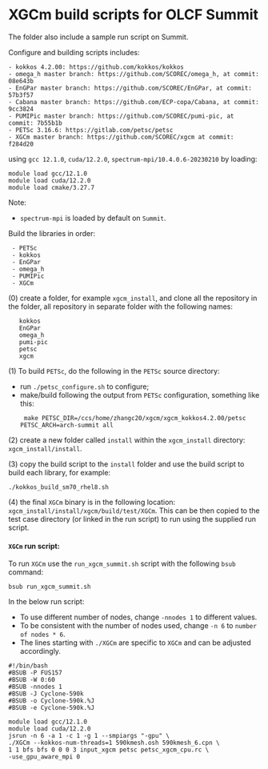 # XGCm build scripts for OLCF Summit

The folder also include a sample run script on Summit.

Configure and building scripts includes:
```
- kokkos 4.2.00: https://github.com/kokkos/kokkos
- omega_h master branch: https://github.com/SCOREC/omega_h, at commit: 08e643b
- EnGPar master branch: https://github.com/SCOREC/EnGPar, at commit: 57b3f57
- Cabana master branch: https://github.com/ECP-copa/Cabana, at commit: 9cc3824
- PUMIPic master branch: https://github.com/SCOREC/pumi-pic, at commit: 7b55b1b
- PETSc 3.16.6: https://gitlab.com/petsc/petsc
- XGCm master branch: https://github.com/SCOREC/xgcm at commit: f284d20
```
using `gcc 12.1.0`, `cuda/12.2.0`, `spectrum-mpi/10.4.0.6-20230210` by loading:
```
module load gcc/12.1.0
module load cuda/12.2.0
module load cmake/3.27.7
```
Note:
- `spectrum-mpi` is loaded by default on `Summit`.

Build the libraries in order:
```
 - PETSc
 - kokkos
 - EnGPar
 - omega_h
 - PUMIPic
 - XGCm
```

(0) create a folder, for example `xgcm_install`, and clone all the repository in the folder, all repository in separate folder with the following names:
```
   kokkos
   EnGPar
   omega_h
   pumi-pic
   petsc
   xgcm
```

(1) To build `PETSc`, do the following in the `PETSc` source directory:
- run `./petsc_configure.sh` to configure;
- make/build following the output from `PETSc` configuration, something like this:
  ```
   make PETSC_DIR=/ccs/home/zhangc20/xgcm/xgcm_kokkos4.2.00/petsc PETSC_ARCH=arch-summit all
  ```

(2) create a new folder called `install` within the `xgcm_install` directory: `xgcm_install/install`.

(3) copy the build script to the `install` folder and use the build script to build each library, for example:
```
./kokkos_build_sm70_rhel8.sh
```

(4) the final `XGCm` binary is in the following location: `xgcm_install/install/xgcm/build/test/XGCm`.
This can be then copied to the test case directory (or linked in the run script) to run using the supplied run script.

#### `XGCm` run script:
To run `XGCm` use the `run_xgcm_summit.sh` script with the following `bsub` command:
```
bsub run_xgcm_summit.sh
```
In the below run script:
- To use different number of nodes, change `-nnodes 1` to different values.
- To be consistent with the number of nodes used, change `-n 6` to `number of nodes * 6`.
- The lines starting with `./XGCm` are specific to `XGCm` and can be adjusted accordingly.
```
#!/bin/bash
#BSUB -P FUS157
#BSUB -W 0:60
#BSUB -nnodes 1
#BSUB -J Cyclone-590k
#BSUB -o Cyclone-590k.%J
#BSUB -e Cyclone-590k.%J

module load gcc/12.1.0
module load cuda/12.2.0
jsrun -n 6 -a 1 -c 1 -g 1 --smpiargs "-gpu" \
./XGCm --kokkos-num-threads=1 590kmesh.osh 590kmesh_6.cpn \
1 1 bfs bfs 0 0 0 3 input_xgcm petsc petsc_xgcm_cpu.rc \
-use_gpu_aware_mpi 0
```
